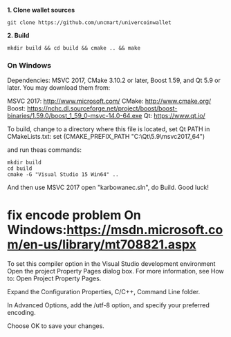 **1. Clone wallet sources**

```
git clone https://github.com/uncmart/univercoinwallet
```

**2. Build**

```
mkdir build && cd build && cmake .. && make
```


### On Windows
Dependencies: MSVC 2017, CMake 3.10.2 or later, Boost 1.59, and Qt 5.9 or later. You may download them from:

MSVC 2017: http://www.microsoft.com/
CMake: http://www.cmake.org/
Boost: https://nchc.dl.sourceforge.net/project/boost/boost-binaries/1.59.0/boost_1_59_0-msvc-14.0-64.exe
Qt: https://www.qt.io/

To build, change to a directory where this file is located, set Qt PATH in CMakeLists.txt:
set (CMAKE_PREFIX_PATH "C:\\Qt\\5.9\\msvc2017_64")

and run theas commands: 
```
mkdir build
cd build
cmake -G "Visual Studio 15 Win64" ..
```

And then use MSVC 2017 open "karbowanec.sln", do Build.
Good luck!

# fix encode problem On Windows:https://msdn.microsoft.com/en-us/library/mt708821.aspx
To set this compiler option in the Visual Studio development environment
Open the project Property Pages dialog box. For more information, see How to: Open Project Property Pages.

Expand the Configuration Properties, C/C++, Command Line folder.

In Advanced Options, add the /utf-8 option, and specify your preferred encoding.

Choose OK to save your changes.

